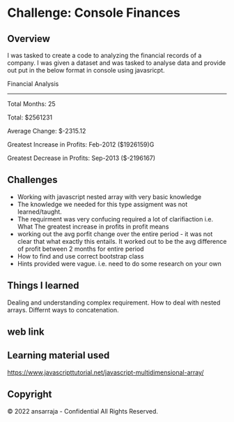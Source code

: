 # Challenge: Console Finances

## Overview
 
I was tasked to create a code to analyzing the financial records of a company. I was given a dataset and was tasked to analyse data and provide out put in the below format in console using javasricpt.

  Financial Analysis

  ----------------------------

  Total Months: 25

  Total: $2561231
  
  Average  Change: $-2315.12
  
  Greatest Increase in Profits: Feb-2012 ($1926159)G
  
  Greatest Decrease in Profits: Sep-2013 ($-2196167)

## Challenges
- Working with javascript nested array with very basic knowledge
- The knowledge we needed for this type assigment was not learned/taught.
- The requirment was very confucing required a lot of clarifiaction i.e. What The greatest increase in profits  in profit means 
- working out the avg porfit change over the entire period - it was not clear that what exactly this entails. It worked out to be the avg difference of profit between 2 months for entire period 
- How to find and use correct bootstrap class
- Hints provided were vague. i.e. need to do some research on your own

## Things I learned
Dealing and understanding complex requirement.
How to deal with nested arrays.
Differnt ways to concatenation.

## web link


## Learning material used
https://www.javascripttutorial.net/javascript-multidimensional-array/

## Copyright

© 2022 ansarraja - Confidential All Rights Reserved.

